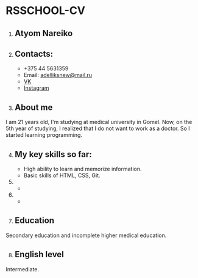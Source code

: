 # RSSCHOOL-CV

1. ## Atyom Nareiko

2. ## Contacts:
    * +375 44 5631359
    * Email: adelliksnew@mail.ru
    * [VK](https://vk.com/adelliks)
    * [Instagram](https://instagram.com/adelliksman)
  
3. ## About me 
I am 21 years old, I'm studying at medical university in Gomel. Now, on the 5th year of studying, I realized that I do not want to work as a doctor. So I started learning programming.

4. ## My key skills so far:
    * High ability to learn and memorize information.
    * Basic skills of HTML, CSS, Git.

5. -

6. -

7. ## Education 
Secondary education and incomplete higher medical education.

8. ## English level 
Intermediate.